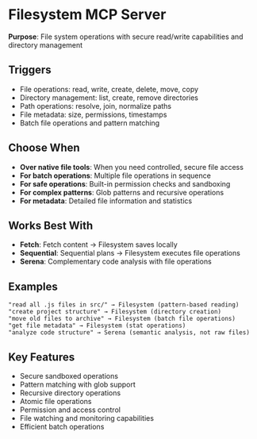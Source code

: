 # Filesystem MCP Server

**Purpose**: File system operations with secure read/write capabilities and directory management

## Triggers
- File operations: read, write, create, delete, move, copy
- Directory management: list, create, remove directories
- Path operations: resolve, join, normalize paths
- File metadata: size, permissions, timestamps
- Batch file operations and pattern matching

## Choose When
- **Over native file tools**: When you need controlled, secure file access
- **For batch operations**: Multiple file operations in sequence
- **For safe operations**: Built-in permission checks and sandboxing
- **For complex patterns**: Glob patterns and recursive operations
- **For metadata**: Detailed file information and statistics

## Works Best With
- **Fetch**: Fetch content → Filesystem saves locally
- **Sequential**: Sequential plans → Filesystem executes file operations
- **Serena**: Complementary code analysis with file operations

## Examples
```
"read all .js files in src/" → Filesystem (pattern-based reading)
"create project structure" → Filesystem (directory creation)
"move old files to archive" → Filesystem (batch file operations)
"get file metadata" → Filesystem (stat operations)
"analyze code structure" → Serena (semantic analysis, not raw files)
```

## Key Features
- Secure sandboxed operations
- Pattern matching with glob support
- Recursive directory operations
- Atomic file operations
- Permission and access control
- File watching and monitoring capabilities
- Efficient batch operations